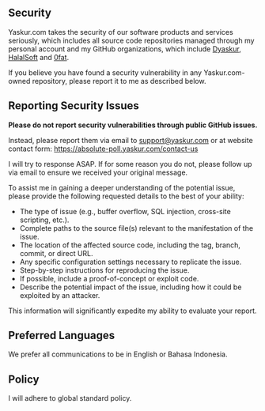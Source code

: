 <!-- BEGIN YASKUR SECURITY.MD V0.0.1 BLOCK -->

## Security

Yaskur.com takes the security of our software products and services seriously, which includes all source code repositories managed through my personal account and my GitHub organizations, which include [Dyaskur](https://github.com/dyaskur), [HalalSoft](https://github.com/halalsoft) and [0fat](https://github.com/0fat).

If you believe you have found a security vulnerability in any Yaskur.com-owned repository, please report it to me as described below.

## Reporting Security Issues

**Please do not report security vulnerabilities through public GitHub issues.**

Instead, please report them via email to support@yaskur.com or at website contact form: https://absolute-poll.yaskur.com/contact-us

I will try to response ASAP. If for some reason you do not, please follow up via email to ensure we received your original message. 

To assist me in gaining a deeper understanding of the potential issue, please provide the following requested details to the best of your ability:

 * The type of issue (e.g., buffer overflow, SQL injection, cross-site scripting, etc.).
 * Complete paths to the source file(s) relevant to the manifestation of the issue.
 * The location of the affected source code, including the tag, branch, commit, or direct URL. 
 * Any specific configuration settings necessary to replicate the issue. 
 * Step-by-step instructions for reproducing the issue. 
 * If possible, include a proof-of-concept or exploit code. 
 * Describe the potential impact of the issue, including how it could be exploited by an attacker.

This information will significantly expedite my ability to evaluate your report.
## Preferred Languages

We prefer all communications to be in English or Bahasa Indonesia.

## Policy

I will adhere to global standard policy.

<!-- END YASKUR SECURITY.MD BLOCK -->
